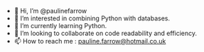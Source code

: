 - 👋 Hi, I’m @paulinefarrow
- 👀 I’m interested in combining Python with databases.
- 🌱 I’m currently learning Python.
- 💞️ I’m looking to collaborate on code readability and efficiency.
- 📫 How to reach me : pauline.farrow@hotmail.co.uk

<!---
paulinefarrow/paulinefarrow is a ✨ special ✨ repository because its `README.md` (this file) appears on your GitHub profile.
You can click the Preview link to take a look at your changes.
--->
